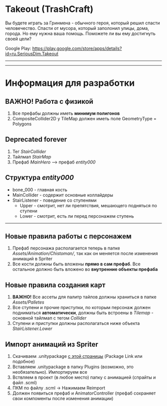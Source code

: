 # Takeout (TrashCraft)

Вы будете играть за Гринмена - обычного героя, который решил спасти человечество. Спасти от мусора, который заполонил улицы, дома, города. Но ему нужна ваша помощь. Поможете ли вы ему достигнуть своей цели?

Google Play: https://play.google.com/store/apps/details?id=ru.SeriousDim.Takeout

---
---
# Информация для разработки

## ВАЖНО! Работа с физикой
1. Все префабы должны иметь **минимум полигонов**
1. CompositeCollider2D у TileMap должен иметь поле GeometryType = Polygons

## Deprecated forever
1. Тег _StairCollider_
1. Тайлмап _StairMap_
1. Префаб _MainHero_ --> префаб _entity000_

## Структура _entity000_
* bone_000 - главная кость
* MainCollider - содержит основные коллайдеры
* StairListener - поведение со ступенями
	* Upper - смотрит, нет ли препятствия, мешающего подняться по ступени
	* Lower - смотрит, есть ли перед персонажем ступень

---

## Новые правила работы с персонажем
1. Префаб персонажа располагается теперь в папке _Assets/Animation/Chistoman/_, так как он меняется после изменения анимаций в Spriter
1. Все кости должны быть вложены __прямо в сам префаб__. Все остальное должно быть вложено во __внутренние объекты префаба__

## Новые правила создания карт
1. __ВАЖНО!__ Все ассеты для палитр тайлов должны храниться в папке _Assets/Palletes_
1. Все ступени и прочие приступки, по которым персонаж должен подниматься __автоматически__, должны быть встроены в _Tilemap_ - основной тайлмап с тегом _Collider_
1. Ступени и приступки должны располагаться ниже объекта _StairListener.Lower_ 

## Импорт анимаций из Spriter
1. Скачиваем .unitypackage [с этой страницы](https://brashmonkey.com/forum/index.php?/topic/3993-spriter-for-unity-50/) (Package Link или подобное)
2. Вставляем .unitypackage в папку Plugins (возможно, это необязательно). Импортируем все
3. Вствляем в проект (в любое место) папку с анимацией (спрайты и файл .scml)
4. ПКМ по файлу .scml -> Нажимаем Reimport
5. Должен появиться префаб и AnimatorController (префаб сохраняет свои компоменты после изменения анимации)
